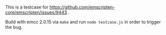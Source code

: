 This is a testcase for https://github.com/emscripten-core/emscripten/issues/9443 .

Build with emcc 2.0.15 via `make` and run `node testcase.js` in order to trigger the bug.
